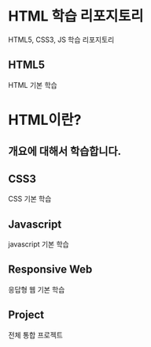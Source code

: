 # HTML 학습 리포지토리
HTML5, CSS3, JS 학습 리포지토리

## HTML5 
HTML 기본 학습

HTML이란?
==

개요에 대해서 학습합니다.
-----

## CSS3
CSS 기본 학습

## Javascript
javascript 기본 학습

## Responsive Web
응답형 웹 기본 학습

## Project
전체 통합 프로젝트

